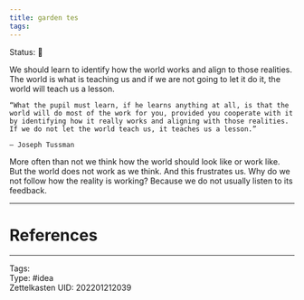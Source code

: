 ```yaml
---
title: garden tes
tags: 
---
```

Status: 🌱

We should learn to identify how the world works and align to those realities. The world is what is teaching us and if we are not going to let it do it, the world will teach us a lesson.


	“What the pupil must learn, if he learns anything at all, is that the world will do most of the work for you, provided you cooperate with it by identifying how it really works and aligning with those realities. If we do not let the world teach us, it teaches us a lesson.”
	
	— Joseph Tussman

More often than not we think how the world should look like or work like. But the world does not work as we think. And this frustrates us. Why do we not follow how the reality is working? Because we do not usually listen to its feedback. 

---
# References

---
Tags:  
Type: #idea  
Zettelkasten UID: 202201212039  
